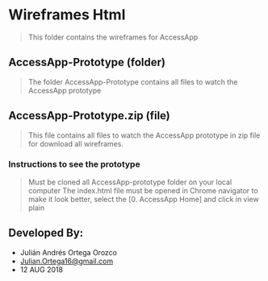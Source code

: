 # Wireframes Html
>This folder contains the wireframes for AccessApp

## AccessApp-Prototype (folder)
>The folder AccessApp-Prototype contains all files to watch the AccessApp prototype

## AccessApp-Prototype.zip (file)
>This file contains all files to watch the AccessApp prototype in zip file for download all wireframes. 

### Instructions to see the prototype
> Must be cloned all AccessApp-prototype folder on your local computer
> The index.html file must be opened in Chrome navigator to make it look better, select the [0. AccessApp Home] and click in view plain

## Developed By:
* Julián Andrés Ortega Orozco
* Julian.Ortega16@gmail.com
* 12 AUG 2018